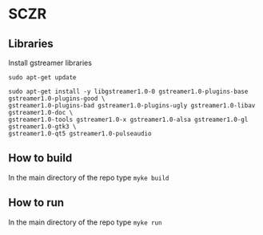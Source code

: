 # SCZR
## Libraries
Install gstreamer libraries

```
sudo apt-get update
```

```
sudo apt-get install -y libgstreamer1.0-0 gstreamer1.0-plugins-base gstreamer1.0-plugins-good \
gstreamer1.0-plugins-bad gstreamer1.0-plugins-ugly gstreamer1.0-libav gstreamer1.0-doc \
gstreamer1.0-tools gstreamer1.0-x gstreamer1.0-alsa gstreamer1.0-gl gstreamer1.0-gtk3 \
gstreamer1.0-qt5 gstreamer1.0-pulseaudio
```
## How to build
In the main directory of the repo type
`myke build`
## How to run
In the main directory of the repo type
`myke run`
